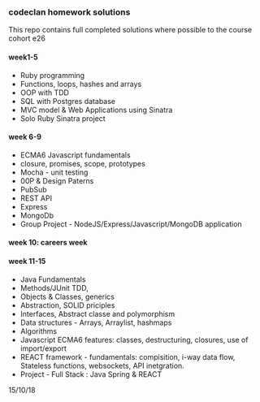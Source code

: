 ### codeclan homework solutions

This repo contains full completed solutions where possible to the course cohort e26

#### week1-5
 - Ruby programming
 - Functions, loops, hashes and arrays
 - OOP with TDD
 - SQL with Postgres database
 - MVC model & Web Applications using Sinatra
 - Solo Ruby Sinatra project 
 
 #### week 6-9
  - ECMA6 Javascript fundamentals
  - closure, promises, scope, prototypes
  - Mocha - unit testing
  - 00P & Design Paterns 
  - PubSub
  - REST API 
  - Express
  - MongoDb
  - Group Project - NodeJS/Express/Javascript/MongoDB application
 
#### week 10: careers week

#### week 11-15
  - Java Fundamentals
  - Methods/JUnit TDD,
  - Objects & Classes, generics
  - Abstraction, SOLID priciples
  - Interfaces, Abstract classe and polymorphism
  - Data structures - Arrays, Arraylist, hashmaps
  - Algorithms
  - Javascript ECMA6 features: classes, destructuring, closures, use of import/export
  - REACT framework - fundamentals: compisition, i-way data flow, Stateless functions,
  websockets, API inetgration.
 - Project - Full Stack : Java Spring & REACT
 
 

 
15/10/18

 

